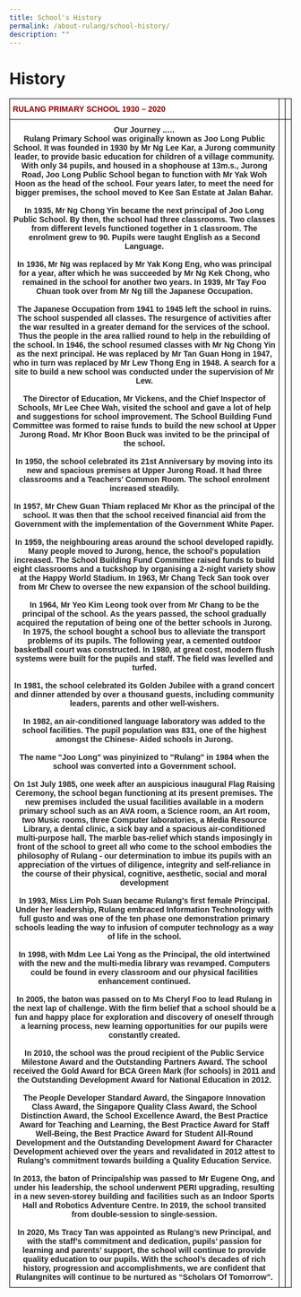 ```yaml
---
title: School's History
permalink: /about-rulang/school-history/
description: ""
---
```


# History

<style type="text/css">
.tg  {border-collapse:collapse;border-spacing:0;}
.tg td{border-color:black;border-style:solid;border-width:1px;font-family:Arial, sans-serif;font-size:14px;
  overflow:hidden;padding:10px 5px;word-break:normal;}
.tg th{border-color:black;border-style:solid;border-width:1px;font-family:Arial, sans-serif;font-size:14px;
  font-weight:normal;overflow:hidden;padding:10px 5px;word-break:normal;}
.tg .tg-hqvo{background-color:#FFF;color:#900;font-weight:bold;text-align:left;vertical-align:top}
.tg .tg-0lax{text-align:left;vertical-align:top}
.tg .tg-4ufn{background-color:#FFF;color:#222;font-weight:bold;text-align:center;vertical-align:top}
</style>
<table class="tg">
<thead>
  <tr>
    <th class="tg-hqvo">RULANG PRIMARY SCHOOL 1930 – 2020</th>
    <th class="tg-0lax"></th>
    <th class="tg-0lax"></th>
  </tr>
</thead>
<tbody>
  <tr>
    <td class="tg-4ufn">Our Journey ..…<br>Rulang Primary School was originally known as Joo Long Public School. It was founded in 1930 by Mr Ng Lee Kar, a Jurong community leader, to provide basic education for children of a village community. With only 34 pupils, and housed in a shophouse at 13m.s., Jurong Road, Joo Long Public School began to function with Mr Yak Woh Hoon as the head of the school. Four years later, to meet the need for bigger premises, the school moved to Kee San Estate at Jalan Bahar.<br><br>In 1935, Mr Ng Chong Yin became the next principal of Joo Long Public School. By then, the school had three classrooms. Two classes from different levels functioned together in 1 classroom. The enrolment grew to 90. Pupils were taught English as a Second Language.<br><br>In 1936, Mr Ng was replaced by Mr Yak Kong Eng, who was principal for a year, after which he was succeeded by Mr Ng Kek Chong, who remained in the school for another two years. In 1939, Mr Tay Foo Chuan took over from Mr Ng till the Japanese Occupation.<br><br>The Japanese Occupation from 1941 to 1945 left the school in ruins. The school suspended all classes. The resurgence of activities after the war resulted in a greater demand for the services of the school. Thus the people in the area rallied round to help in the rebuilding of the school. In 1946, the school resumed classes with Mr Ng Chong Yin as the next principal. He was replaced by Mr Tan Guan Hong in 1947, who in turn was replaced by Mr Lew Thong Eng in 1948. A search for a site to build a new school was conducted under the supervision of Mr Lew.<br><br>The Director of Education, Mr Vickens, and the Chief Inspector of Schools, Mr Lee Chee Wah, visited the school and gave a lot of help and suggestions for school improvement. The School Building Fund Committee was formed to raise funds to build the new school at Upper Jurong Road. Mr Khor Boon Buck was invited to be the principal of the school.<br><br>In 1950, the school celebrated its 21st Anniversary by moving into its new and spacious premises at Upper Jurong Road. It had three classrooms and a Teachers' Common Room. The school enrolment increased steadily.<br><br>In 1957, Mr Chew Guan Thiam replaced Mr Khor as the principal of the school. It was then that the school received financial aid from the Government with the implementation of the Government White Paper.<br><br>In 1959, the neighbouring areas around the school developed rapidly. Many people moved to Jurong, hence, the school's population increased. The School Building Fund Committee raised funds to build eight classrooms and a tuckshop by organising a 2-night variety show at the Happy World Stadium. In 1963, Mr Chang Teck San took over from Mr Chew to oversee the new expansion of the school building.<br><br>In 1964, Mr Yeo Kim Leong took over from Mr Chang to be the principal of the school. As the years passed, the school gradually acquired the reputation of being one of the better schools in Jurong. In 1975, the school bought a school bus to alleviate the transport problems of its pupils. The following year, a cemented outdoor basketball court was constructed. In 1980, at great cost, modern flush systems were built for the pupils and staff. The field was levelled and turfed.<br><br>In 1981, the school celebrated its Golden Jubilee with a grand concert and dinner attended by over a thousand guests, including community leaders, parents and other well-wishers. <br><br>In 1982, an air-conditioned language laboratory was added to the school facilities. The pupil population was 831, one of the highest amongst the Chinese- Aided schools in Jurong.<br><br>The name "Joo Long" was pinyinized to "Rulang" in 1984 when the school was converted into a Government school.<br><br>On 1st July 1985, one week after an auspicious inaugural Flag Raising Ceremony, the school began functioning at its present premises. The new premises included the usual facilities available in a modern primary school such as an AVA room, a Science room, an Art room, two Music rooms, three Computer laboratories, a Media Resource Library, a dental clinic, a sick bay and a spacious air-conditioned multi-purpose hall. The marble bas-relief which stands imposingly in front of the school to greet all who come to the school embodies the philosophy of Rulang - our determination to imbue its pupils with an appreciation of the virtues of diligence, integrity and self-reliance in the course of their physical, cognitive, aesthetic, social and moral development<br> <br>In 1993, Miss Lim Poh Suan became Rulang's first female Principal. Under her leadership, Rulang embraced Information Technology with full gusto and was one of the ten phase one demonstration primary schools leading the way to infusion of computer technology as a way of life in the school.<br><br>In 1998, with Mdm Lee Lai Yong as the Principal, the old intertwined with the new and the multi-media library was revamped. Computers could be found in every classroom and our physical facilities enhancement continued.<br><br>In 2005, the baton was passed on to Ms Cheryl Foo to lead Rulang in the next lap of challenge. With the firm belief that a school should be a fun and happy place for exploration and discovery of oneself through a learning process, new learning opportunities for our pupils were constantly created.<br><br>In 2010, the school was the proud recipient of the Public Service Milestone Award and the Outstanding Partners Award. The school received the Gold Award for BCA Green Mark (for schools) in 2011 and the Outstanding Development Award for National Education in 2012.<br><br>The People Developer Standard Award, the Singapore Innovation Class Award, the Singapore Quality Class Award, the School Distinction Award, the School Excellence Award, the Best Practice Award for Teaching and Learning, the Best Practice Award for Staff Well-Being, the Best Practice Award for Student All-Round Development and the Outstanding Development Award for Character Development achieved over the years and revalidated in 2012 attest to Rulang’s commitment towards building a Quality Education Service.     <br><br>In 2013, the baton of Principalship was passed to Mr Eugene Ong, and under his leadership, the school underwent PERI upgrading, resulting in a new seven-storey building and facilities such as an Indoor Sports Hall and Robotics Adventure Centre. In 2019, the school transited from double-session to single-session.<br><br>In 2020, Ms Tracy Tan was appointed as Rulang’s new Principal,  and with the staff’s commitment and dedication, pupils’ passion for learning and parents’ support, the school will continue to provide quality education to our pupils. With the school’s decades of rich history, progression and accomplishments, we are confident that Rulangnites will continue to be nurtured as “Scholars Of Tomorrow”.</td>
    <td class="tg-0lax"></td>
    <td class="tg-0lax"></td>
  </tr>
</tbody>
</table>
